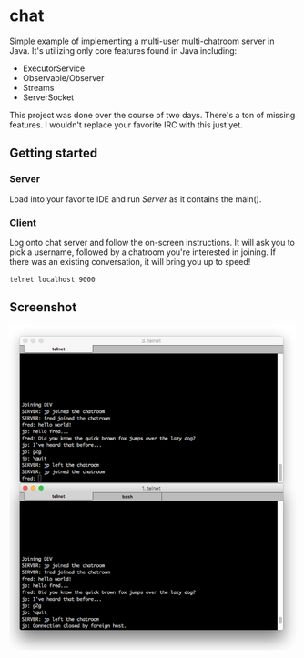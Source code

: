 # chat

Simple example of implementing a multi-user multi-chatroom server in Java. It's utilizing only core features found in Java including:
- ExecutorService
- Observable/Observer
- Streams
- ServerSocket

This project was done over the course of two days. There's a ton of missing features. I wouldn't replace your favorite IRC with this just yet.

## Getting started

### Server

Load into your favorite IDE and run *Server* as it contains the main().

### Client

Log onto chat server and follow the on-screen instructions. It will ask you to pick a username, followed by a chatroom you're interested in joining. If there was an existing conversation, it will bring you up to speed!

    telnet localhost 9000

## Screenshot

![](img/sshot.png)
